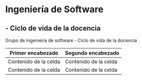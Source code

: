 # Ingeniería de Software
## - Ciclo de vida de la docencia 
Grupo de Ingeniería de software - Ciclo de vida de la docencia 

| Primer encabezado | Segundo encabezado |
| ------------- | ------------- |
| Contenido de la celda  | Contenido de la celda  |
| Contenido de la celda  | Contenido de la celda  |
